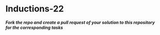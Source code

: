 # Inductions-22
##### Fork the repo and create a pull request of your solution to this repository for the corresponding tasks 
